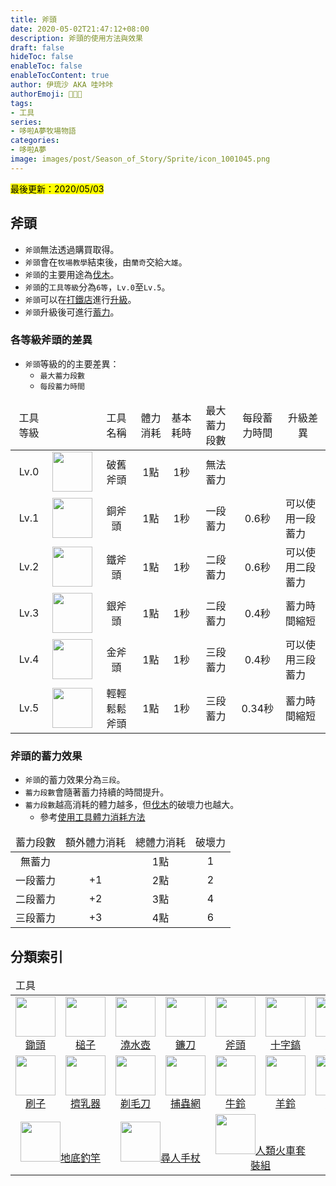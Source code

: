 ```yaml
---
title: 斧頭
date: 2020-05-02T21:47:12+08:00
description: 斧頭的使用方法與效果
draft: false
hideToc: false
enableToc: false
enableTocContent: true
author: 伊琉沙 AKA 哇咔咔
authorEmoji: 👩🏿‍🚀
tags: 
- 工具
series:
- 哆啦A夢牧場物語
categories:
- 哆啦A夢
image: images/post/Season_of_Story/Sprite/icon_1001045.png
---
```

<mark>最後更新：2020/05/03</mark>

## 斧頭
+ `斧頭`無法透過購買取得。
+ `斧頭`會在`牧場教學`結束後，由`蘭奇`交給`大雄`。
+ `斧頭`的主要用途為[伐木](../doraemon-story-live-wild/#伐木)。
+ `斧頭`的`工具等級`分為`6等`，`Lv.0`至`Lv.5`。
+ `斧頭`可以在[打鐵店](../doraemon-story-shop-21100-anvil-blacksmith-shop)進行[升級](../doraemon-story-shop-21100-anvil-blacksmith-shop/#升級工具)。
+ `斧頭`升級後可進行[蓄力](../doraemon-story-tool-axe/#斧頭的蓄力效果)。

### 各等級斧頭的差異
+ `斧頭`等級的的主要差異：
    + `最大蓄力段數`
    + `每段蓄力時間`

<table>
    <thead>
        <tr>
            <td align="center">工具等級</td>
            <td align="center"></td>
            <td align="center">工具名稱</td>
            <td align="center">體力消耗</td>
            <td align="center">基本耗時</td>
            <td align="center">最大蓄力段數</td>
            <td align="center">每段蓄力時間</td>
            <td align="center">升級差異</td>
        </tr>
    </thead>
    <tr>
        <td align="center">Lv.0</td>
        <td align="center"><img width="64px" src= "/images/post/Season_of_Story/Sprite/icon_1001040.png"></td>
        <td align="center">破舊斧頭</td>
        <td align="center">1點</td>
        <td align="center">1秒</td>
        <td align="center">無法蓄力</td>
        <td align="center"></td>
        <td align="center"></td>
    </tr>
    <tr>
        <td align="center">Lv.1</td>
        <td align="center"><img width="64px" src= "/images/post/Season_of_Story/Sprite/icon_1001041.png"></td>
        <td align="center">銅斧頭</td>
        <td align="center">1點</td>
        <td align="center">1秒</td>
        <td align="center">一段蓄力</td>
        <td align="center">0.6秒</td>
        <td class="breadcrumb">可以使用一段蓄力</td>
    </tr>
    <tr>
        <td align="center">Lv.2</td>
        <td align="center"><img width="64px" src= "/images/post/Season_of_Story/Sprite/icon_1001042.png"></td>
        <td align="center">鐵斧頭</td>
        <td align="center">1點</td>
        <td align="center">1秒</td>
        <td align="center">二段蓄力</td>
        <td align="center">0.6秒</td>
        <td class="breadcrumb">可以使用二段蓄力</td>
    </tr>
    <tr>
        <td align="center">Lv.3</td>
        <td align="center"><img width="64px" src= "/images/post/Season_of_Story/Sprite/icon_1001043.png"></td>
        <td align="center">銀斧頭</td>
        <td align="center">1點</td>
        <td align="center">1秒</td>
        <td align="center">二段蓄力</td>
        <td align="center">0.4秒</td>
        <td class="breadcrumb">蓄力時間縮短</td>
    </tr>
    <tr>
        <td align="center">Lv.4</td>
        <td align="center"><img width="64px" src= "/images/post/Season_of_Story/Sprite/icon_1001044.png"></td>
        <td align="center">金斧頭</td>
        <td align="center">1點</td>
        <td align="center">1秒</td>
        <td align="center">三段蓄力</td>
        <td align="center">0.4秒</td>
        <td class="breadcrumb">可以使用三段蓄力</td>
    </tr>
    <tr>
        <td align="center">Lv.5</td>
        <td align="center"><img width="64px" src= "/images/post/Season_of_Story/Sprite/icon_1001045.png"></td>
        <td align="center">輕輕鬆鬆斧頭</td>
        <td align="center">1點</td>
        <td align="center">1秒</td>
        <td align="center">三段蓄力</td>
        <td align="center">0.34秒</td>
        <td class="breadcrumb">蓄力時間縮短</td>
    </tr>
</table>

### 斧頭的蓄力效果
+ `斧頭`的蓄力效果分為`三段`。
+ `蓄力段數`會隨著蓄力持續的時間提升。
+ `蓄力段數`越高消耗的體力越多，但[伐木](../doraemon-story-live-wild/#伐木)的破壞力也越大。
    + 參考[使用工具體力消耗方法](../doraemon-story-mod-ground/#使用工具體力消耗方法)

<table>
    <thead>
        <tr>
            <td align="center">蓄力段數</td>            
            <td align="center">額外體力消耗</td>
            <td align="center">總體力消耗</td>
            <td align="center">破壞力</td>
        </tr>
    </thead>
    <tr>
        <td align="center">無蓄力</td>
        <td align="center"></td>
        <td align="center">1點</td>
        <td align="center">1</td>
    </tr>
    <tr>
        <td align="center">一段蓄力</td>
        <td align="center">+1</td>
        <td align="center">2點</td>
        <td align="center">2</td>
    </tr>
    <tr>
        <td align="center">二段蓄力</td>
        <td align="center">+2</td>
        <td align="center">3點</td>
        <td align="center">4</td>
    </tr>
    <tr>
        <td align="center">三段蓄力</td>
        <td align="center">+3</td>
        <td align="center">4點</td>
        <td align="center">6</td>
    </tr>
</table>

## 分類索引
<table>
    <thead>
        <tr>
            <td colspan="8">工具</td>
            <td colspan="3">升級與販售商店</td>
        </tr>
    </thead>
    <tr>
        <td align="center"><a href="../doraemon-story-tool-hoe"><img width="64px" src= "/images/post/Season_of_Story/Sprite/icon_1001005.png">鋤頭</a></td>
        <td align="center"><a href="../doraemon-story-tool-hammer"><img width="64px" src= "/images/post/Season_of_Story/Sprite/icon_1001015.png">槌子</a></td>
        <td align="center"><a href="../doraemon-story-tool-watering-can"><img width="64px" src= "/images/post/Season_of_Story/Sprite/icon_1001025.png">澆水壺</a></td>
        <td align="center"><a href="../doraemon-story-tool-scythe"><img width="64px" src= "/images/post/Season_of_Story/Sprite/icon_1001035.png">鐮刀</a></td>        
        <td align="center"><a href="../doraemon-story-tool-axe"><img width="64px" src= "/images/post/Season_of_Story/Sprite/icon_1001045.png">斧頭</a></td>
        <td align="center"><a href="../doraemon-story-tool-pick"><img width="64px" src= "/images/post/Season_of_Story/Sprite/icon_1001055.png">十字鎬</a></td>
        <td align="center"><a href="../doraemon-story-tool-rod"><img width="64px" src= "/images/post/Season_of_Story/Sprite/icon_1001065.png">釣竿</a></td>
        <td align="center"></td>
        <td align="center"><a href="../doraemon-story-shop-21100-anvil-blacksmith-shop/#升級工具"><img width="64px" src= "/images/post/Season_of_Story/Building/21100.png">打鐵店</a></td>
        <td align="center"></td>
        <td align="center"></td>
    </tr>
    <tr>
        <td align="center"><a href="../doraemon-story-tool-livestock#刷子"><img width="64px" src= "/images/post/Season_of_Story/Sprite/icon_1001110.png">刷子</a></td>
        <td align="center"><a href="../doraemon-story-tool-livestock#擠乳器"><img width="64px" src= "/images/post/Season_of_Story/Sprite/icon_1001120.png">擠乳器</a></td>
        <td align="center"><a href="../doraemon-story-tool-livestock#剃毛刀"><img width="64px" src= "/images/post/Season_of_Story/Sprite/icon_1001130.png">剃毛刀</a></td>
        <td align="center"><a href="../"><img width="64px" src= "/images/post/Season_of_Story/Sprite/icon_1001140.png">捕蟲網</a></td>
        <td align="center"><a href="../doraemon-story-tool-livestock/#牛鈴的功能"><img width="64px" src= "/images/post/Season_of_Story/Sprite/icon_1001150.png">牛鈴</a></td>
        <td align="center"><a href="../doraemon-story-tool-livestock/#羊鈴的功能"><img width="64px" src= "/images/post/Season_of_Story/Sprite/icon_1001151.png">羊鈴</a></td>
        <td align="center"><a href="../doraemon-story-tool-livestock/#雞鈴的功能"><img width="64px" src= "/images/post/Season_of_Story/Sprite/icon_1001152.png">雞鈴</a></td>
        <td align="center"><a href="../doraemon-story-tool-livestock/#引導鈴的功能"><img width="64px" src= "/images/post/Season_of_Story/Sprite/icon_1001153.png">引導鈴</a></td>
        <td align="center"><a href="../doraemon-story-shop-20700-knick-knacks-general-store/#工具"><img width="64px" src= "/images/post/Season_of_Story/Building/20700.png">雜貨店</a></td>
        <td align="center"><a href="../doraemon-story-shop-20500-gouter-mawk-livestock/#工具"><img width="64px" src= "/images/post/Season_of_Story/Building/20500.png">動物商店</a></td>
        <td align="center"><a href="../doraemon-story-shop-20200-cuckoo-house-chickens/#工具"><img width="64px" src= "/images/post/Season_of_Story/Building/20200.png">小雞商店</a></td>
    </tr>
    <tr>
        <td align="center" colspan="2"><a href="../doraemon-story-tool-land-fishing-rod"><img width="64px" src= "/images/post/Season_of_Story/Sprite/icon_1001066.png">地底釣竿</a></td>
        <td align="center" colspan="2"><a href="../doraemon-story-tool-secret-gadget/#尋人手杖"><img width="64px" src= "/images/post/Season_of_Story/Sprite/icon_1002030.png">尋人手杖</a></td>
        <td align="center" colspan="2"><a href="../doraemon-story-tool-secret-gadget/#人類火車套裝組"><img width="64px" src= "/images/post/Season_of_Story/Sprite/icon_1002010.png">人類火車套裝組</a></td>
        <td align="center" colspan="2"><a href="../doraemon-story-tool-secret-gadget/#石頭帽"><img width="64px" src= "/images/post/Season_of_Story/Sprite/icon_1002100.png">石頭帽</a></td>
        <td align="center" colspan="2"><a href="../doraemon-story-shop-21400-koropokkur-shop/#秘密道具"><img width="64px" src= "/images/post/Season_of_Story/Building/10500-21400.png">克魯波克魯小店</a></td>
        <td align="center"></td>
    </tr>
</table>
